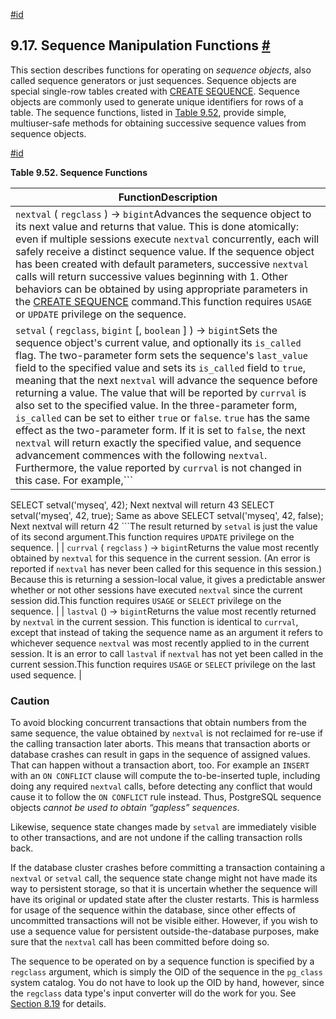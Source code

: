[#id](#FUNCTIONS-SEQUENCE)

## 9.17. Sequence Manipulation Functions [#](#FUNCTIONS-SEQUENCE)



This section describes functions for operating on *sequence objects*, also called sequence generators or just sequences. Sequence objects are special single-row tables created with [CREATE SEQUENCE](sql-createsequence). Sequence objects are commonly used to generate unique identifiers for rows of a table. The sequence functions, listed in [Table 9.52](functions-sequence#FUNCTIONS-SEQUENCE-TABLE), provide simple, multiuser-safe methods for obtaining successive sequence values from sequence objects.

[#id](#FUNCTIONS-SEQUENCE-TABLE)

**Table 9.52. Sequence Functions**

| FunctionDescription                                                                                                                                                                                                                                                                                                                                                                                                                                                                                                                                                                                                                                                                                                                                                                                                                                                                                                                                                                                                                                                                                                                                                       |
| ------------------------------------------------------------------------------------------------------------------------------------------------------------------------------------------------------------------------------------------------------------------------------------------------------------------------------------------------------------------------------------------------------------------------------------------------------------------------------------------------------------------------------------------------------------------------------------------------------------------------------------------------------------------------------------------------------------------------------------------------------------------------------------------------------------------------------------------------------------------------------------------------------------------------------------------------------------------------------------------------------------------------------------------------------------------------------------------------------------------------------------------------------------------------- |
| `nextval` ( `regclass` ) → `bigint`Advances the sequence object to its next value and returns that value. This is done atomically: even if multiple sessions execute `nextval` concurrently, each will safely receive a distinct sequence value. If the sequence object has been created with default parameters, successive `nextval` calls will return successive values beginning with 1. Other behaviors can be obtained by using appropriate parameters in the [CREATE SEQUENCE](sql-createsequence) command.This function requires `USAGE` or `UPDATE` privilege on the sequence.                                                                                                                                                                                                                                                                                                                                                                                                                                                                                                                                                                          |
| `setval` ( `regclass`, `bigint` \[, `boolean` ] ) → `bigint`Sets the sequence object's current value, and optionally its `is_called` flag. The two-parameter form sets the sequence's `last_value` field to the specified value and sets its `is_called` field to `true`, meaning that the next `nextval` will advance the sequence before returning a value. The value that will be reported by `currval` is also set to the specified value. In the three-parameter form, `is_called` can be set to either `true` or `false`. `true` has the same effect as the two-parameter form. If it is set to `false`, the next `nextval` will return exactly the specified value, and sequence advancement commences with the following `nextval`. Furthermore, the value reported by `currval` is not changed in this case. For example,```

SELECT setval('myseq', 42);           Next nextval will return 43
SELECT setval('myseq', 42, true);     Same as above
SELECT setval('myseq', 42, false);    Next nextval will return 42
```The result returned by `setval` is just the value of its second argument.This function requires `UPDATE` privilege on the sequence. |
| `currval` ( `regclass` ) → `bigint`Returns the value most recently obtained by `nextval` for this sequence in the current session. (An error is reported if `nextval` has never been called for this sequence in this session.) Because this is returning a session-local value, it gives a predictable answer whether or not other sessions have executed `nextval` since the current session did.This function requires `USAGE` or `SELECT` privilege on the sequence.                                                                                                                                                                                                                                                                                                                                                                                                                                                                                                                                                                                                                                                                                              |
| `lastval` () → `bigint`Returns the value most recently returned by `nextval` in the current session. This function is identical to `currval`, except that instead of taking the sequence name as an argument it refers to whichever sequence `nextval` was most recently applied to in the current session. It is an error to call `lastval` if `nextval` has not yet been called in the current session.This function requires `USAGE` or `SELECT` privilege on the last used sequence.                                                                                                                                                                                                                                                                                                                                                                                                                                                                                                                                                                                                                                                                              |


### Caution

To avoid blocking concurrent transactions that obtain numbers from the same sequence, the value obtained by `nextval` is not reclaimed for re-use if the calling transaction later aborts. This means that transaction aborts or database crashes can result in gaps in the sequence of assigned values. That can happen without a transaction abort, too. For example an `INSERT` with an `ON CONFLICT` clause will compute the to-be-inserted tuple, including doing any required `nextval` calls, before detecting any conflict that would cause it to follow the `ON CONFLICT` rule instead. Thus, PostgreSQL sequence objects *cannot be used to obtain “gapless” sequences*.

Likewise, sequence state changes made by `setval` are immediately visible to other transactions, and are not undone if the calling transaction rolls back.

If the database cluster crashes before committing a transaction containing a `nextval` or `setval` call, the sequence state change might not have made its way to persistent storage, so that it is uncertain whether the sequence will have its original or updated state after the cluster restarts. This is harmless for usage of the sequence within the database, since other effects of uncommitted transactions will not be visible either. However, if you wish to use a sequence value for persistent outside-the-database purposes, make sure that the `nextval` call has been committed before doing so.

The sequence to be operated on by a sequence function is specified by a `regclass` argument, which is simply the OID of the sequence in the `pg_class` system catalog. You do not have to look up the OID by hand, however, since the `regclass` data type's input converter will do the work for you. See [Section 8.19](datatype-oid) for details.